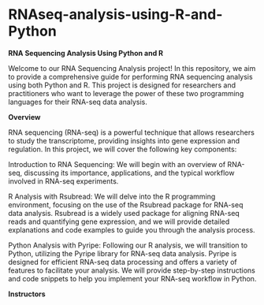# RNAseq-analysis-using-R-and-Python

**RNA Sequencing Analysis Using Python and R**

Welcome to our RNA Sequencing Analysis project! In this repository, we aim to provide a comprehensive guide for performing RNA sequencing analysis using both Python and R. This project is designed for researchers and practitioners who want to leverage the power of these two programming languages for their RNA-seq data analysis.

**Overview**

RNA sequencing (RNA-seq) is a powerful technique that allows researchers to study the transcriptome, providing insights into gene expression and regulation. In this project, we will cover the following key components:

Introduction to RNA Sequencing: We will begin with an overview of RNA-seq, discussing its importance, applications, and the typical workflow involved in RNA-seq experiments.

R Analysis with Rsubread: We will delve into the R programming environment, focusing on the use of the Rsubread package for RNA-seq data analysis. Rsubread is a widely used package for aligning RNA-seq reads and quantifying gene expression, and we will provide detailed explanations and code examples to guide you through the analysis process.

Python Analysis with Pyripe: Following our R analysis, we will transition to Python, utilizing the Pyripe library for RNA-seq data analysis. Pyripe is designed for efficient RNA-seq data processing and offers a variety of features to facilitate your analysis. We will provide step-by-step instructions and code snippets to help you implement your RNA-seq workflow in Python.

**Instructors**
